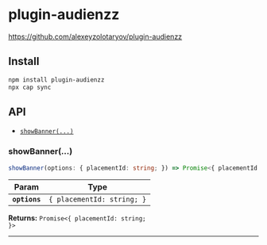 # plugin-audienzz

https://github.com/alexeyzolotaryov/plugin-audienzz

## Install

```bash
npm install plugin-audienzz
npx cap sync
```

## API

<docgen-index>

* [`showBanner(...)`](#showbanner)

</docgen-index>

<docgen-api>
<!--Update the source file JSDoc comments and rerun docgen to update the docs below-->

### showBanner(...)

```typescript
showBanner(options: { placementId: string; }) => Promise<{ placementId: string; }>
```

| Param         | Type                                  |
| ------------- | ------------------------------------- |
| **`options`** | <code>{ placementId: string; }</code> |

**Returns:** <code>Promise&lt;{ placementId: string; }&gt;</code>

--------------------

</docgen-api>
